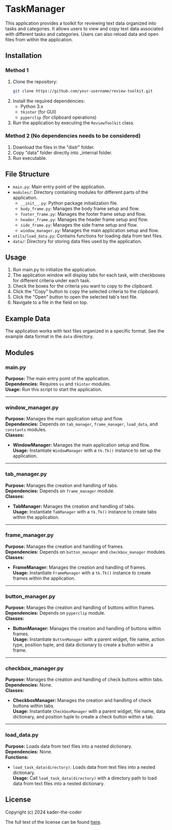 # TaskManager

This application provides a toolkit for reviewing text data organized into tasks and categories. It allows users to view and copy text data associated with different tasks and categories. Users can also reload data and open files from within the application.

## Installation

### Method 1
1. Clone the repository:
   ```sh
   git clone https://github.com/your-username/review-toolkit.git
   ```
2. Install the required dependencies:
   - Python 3.x
   - `tkinter` (for GUI)
   - `pyperclip` (for clipboard operations)
3. Run the application by executing the `ReviewToolkit` class.

### Method 2 (No dependencies needs to be considered)

1. Download the files in the "distr" folder.
2. Copy "data" folder directly into _internal folder.
3. Run executable.

## File Structure

- `main.py`: Main entry point of the application.
- `modules/`: Directory containing modules for different parts of the application.
  - `__init__.py`: Python package initialization file.
  - `body_frame.py`: Manages the body frame setup and flow.
  - `footer_frame.py`: Manages the footer frame setup and flow.
  - `header_frame.py`: Manages the header frame setup and flow.
  - `side_frame.py`: Manages the side frame setup and flow.
  - `window_manager.py`: Manages the main application setup and flow.
- `utils/load_data.py`: Contains functions for loading data from text files.
- `data/`: Directory for storing data files used by the application.

## Usage

1. Run main.py to initialize the application.
2. The application window will display tabs for each task, with checkboxes for different criteria under each task.
3. Check the boxes for the criteria you want to copy to the clipboard.
4. Click the "Copy" button to copy the selected criteria to the clipboard.
5. Click the "Open" button to open the selected tab's text file.
6. Navigate to a file in the field on top.

## Example Data

The application works with text files organized in a specific format. See the example data format in the `data` directory.

## Modules

### main.py
**Purpose:** The main entry point of the application.  
**Dependencies:** Requires `os` and `tkinter` modules.  
**Usage:** Run this script to start the application.

---

### window_manager.py
**Purpose:** Manages the main application setup and flow.  
**Dependencies:** Depends on `tab_manager`, `frame_manager`, `load_data`, and `constants` modules.  
**Classes:**
- **WindowManager:** Manages the main application setup and flow.  
**Usage:** Instantiate `WindowManager` with a `tk.Tk()` instance to set up the application.

---

### tab_manager.py
**Purpose:** Manages the creation and handling of tabs.  
**Dependencies:** Depends on `frame_manager` module.  
**Classes:**
- **TabManager:** Manages the creation and handling of tabs.  
**Usage:** Instantiate `TabManager` with a `tk.Tk()` instance to create tabs within the application.

---

### frame_manager.py
**Purpose:** Manages the creation and handling of frames.  
**Dependencies:** Depends on `button_manager` and `checkbox_manager` modules.  
**Classes:**
- **FrameManager:** Manages the creation and handling of frames.  
**Usage:** Instantiate `FrameManager` with a `tk.Tk()` instance to create frames within the application.

---

### button_manager.py
**Purpose:** Manages the creation and handling of buttons within frames.  
**Dependencies:** Depends on `pyperclip` module.  
**Classes:**
- **ButtonManager:** Manages the creation and handling of buttons within frames.  
**Usage:** Instantiate `ButtonManager` with a parent widget, file name, action type, position tuple, and data dictionary to create a button within a frame.

---

### checkbox_manager.py
**Purpose:** Manages the creation and handling of check buttons within tabs.  
**Dependencies:** None.  
**Classes:**
- **CheckboxManager:** Manages the creation and handling of check buttons within tabs.  
**Usage:** Instantiate `CheckboxManager` with a parent widget, file name, data dictionary, and position tuple to create a check button within a tab.

---

### load_data.py
**Purpose:** Loads data from text files into a nested dictionary.  
**Dependencies:** None.  
**Functions:**
- `load_task_data(directory)`: Loads data from text files into a nested dictionary.  
**Usage:** Call `load_task_data(directory)` with a directory path to load data from text files into a nested dictionary.

## License

Copyright (c) 2024 kader-the-coder

The full text of the license can be found [here](./LICENSE).
